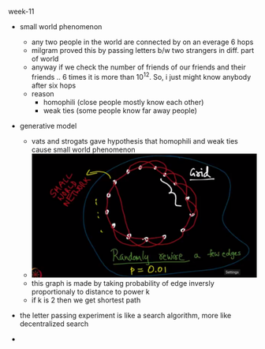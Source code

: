 week-11

- small world phenomenon
	- any two people in the world are connected by on an everage 6 hops
	- milgram proved this by passing letters b/w two strangers in diff. part of world
	- anyway if we check the number of friends of our friends and their friends .. 6 times it is more than 10<sup>12</sup>. So, i just might know anybody after six hops
	- reason
		- homophili (close people mostly know each other)
		- weak ties (some people know far away people)


- generative model	
	- vats and strogats gave hypothesis that homophili and weak ties cause small world phenomenon
	- ![89c6b9b3eeaa089fe657d23ffd6c881b.png](./_resources/c5914ef85805443b906bca0f36ea21e9.png)
	- this graph is made by taking probability of edge inversly proportionaly to distance to power k
	- if k is 2 then we get shortest path
- the letter passing experiment is like a search algorithm, more like decentralized search
- 

